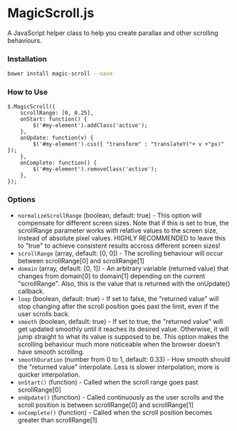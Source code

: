# MagicScroll.js

A JavaScript helper class to help you create parallax and other scrolling behaviours.

### Installation

```sh
bower install magic-scroll --save
```

### How to Use

```
$.MagicScroll({
    scrollRange: [0, 0.25],
    onStart: function() {
        $('#my-element').addClass('active');
    },
    onUpdate: function(v) {
        $('#my-element').css({ "transform" : "translateY("+ v +"px)" });
    },
    onComplete: function() {
        $('#my-element').removeClass('active');
    },
});
```

### Options

  - `normalizeScrollRange` (boolean, default: true) - This option will compensate for different screen sizes.
        Note that if this is set to true, the scrollRange parameter works
        with relative values to the screen size, instead of absolute pixel values.
        HIGHLY RECOMMENDED to leave this to "true" to achieve consistent results
        accross different screen sizes!
  - `scrollRange` (array, default: [0, 0]) - The scrolling behaviour will occur between scrollRange[0] and scrollRange[1]
  - `domain` (array, default: [0, 1]) - An arbitrary variable (returned value) that changes from domain[0] to domain[1] depending on
        the current "scrollRange". Also, this is the value that is returned with the onUpdate() callback.
  - `loop` (boolean, default: true) - If set to false, the "returned value" will stop changing after
        the scroll position goes past the limit, even if the user scrolls back.
  - `smooth` (boolean, default: true) - If set to true, the "returned value" will get updated smoothly until
        it reaches its desired value. Otherwise, it will jump straight to
        what its value is supposed to be. This option makes the scrolling
        behaviour much more noticeable when the browser doesn't have smooth scrolling.
  - `smoothDuration` (number from 0 to 1, default: 0.33) - How smooth should the "returned value" interpolate. Less is slower interpolation, more is quicker interpolation.
  - `onStart()` (function) - Called when the scroll range goes past scrollRange[0]
  - `onUpdate()` (function) - Called continuously as the user scrolls
        and the scroll position is between scrollRange[0] and scrollRange[1]
  - `onComplete()` (function) - Called when the scroll position becomes greater than scrollRange[1]
